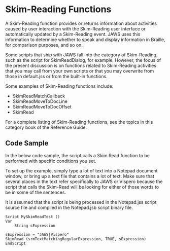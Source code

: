 # Skim-Reading Functions

A Skim-Reading function provides or returns information about activities
caused by user interaction with the Skim-Reading user interface or
automatically updated by a Skim-Reading event. JAWS uses this
information to determine whether to speak and display information in
Braille, for comparison purposes, and so on.

Some scripts that ship with JAWS fall into the category of Skim-Reading,
such as the script for SkimReadDialog, for example. However, the focus
of the present discussion is on functions related to Skim-Reading
activities that you may call from your own scripts or that you may
overwrite from those in default.jss or from the built-in functions.

Some examples of Skim-Reading functions include:

- SkimReadMatchCallback
- SkimReadMoveToDocLine
- SkimReadMoveToDocOffset
- SkimRead

For a complete listing of Skim-Reading functions, see the topics in this
category book of the Reference Guide.

## Code Sample

In the below code sample, the script calls a Skim Read function to be
performed with specific conditions you set.

To set up the example, simply type a lot of text into a Notepad document
window, or bring up a text file that contains a lot of text. Make sure
that several places in the text refer specifically to JAWS or Vispero
because the script that calls the Skim-Read will be looking for either
of those words to be in some of the sentences.

It is assumed that the script is being processed in the Notepad.jss
script source file and compiled in the Notepad.jsb script binary file.

    Script MySkimReadTest ()
    Var
        String sExpression

    sExpression = "JAWS|Vispero"
    SkimRead (srmTextMatchingRegularExpression, TRUE, sExpression)
    EndScript
